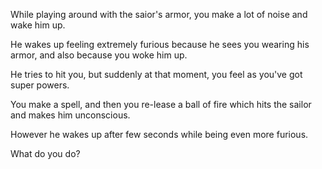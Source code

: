 While playing around with the saior's armor, you make a lot of noise and wake him up. 

He wakes up feeling extremely furious because he sees you wearing his armor, and also because you woke him up.

He tries to hit you, but suddenly at that moment, you feel as you've got super powers.

You make a spell, and then you re-lease a ball of fire which hits the sailor and makes him unconscious. 

However he wakes up after few seconds while being even more furious.

What do you do?